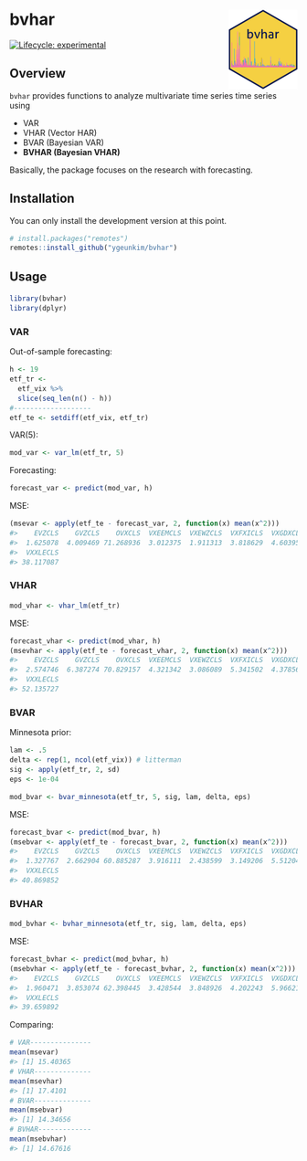
<!-- README.md is generated from README.Rmd. Please edit that file -->

# bvhar <img src='man/figures/logo.png' align="right" height="139" />

<!-- badges: start -->

[![Lifecycle:
experimental](https://img.shields.io/badge/lifecycle-experimental-orange.svg)](https://lifecycle.r-lib.org/articles/stages.html#experimental)
<!-- badges: end -->

## Overview

`bvhar` provides functions to analyze multivariate time series time
series using

-   VAR
-   VHAR (Vector HAR)
-   BVAR (Bayesian VAR)
-   **BVHAR (Bayesian VHAR)**

Basically, the package focuses on the research with forecasting.

## Installation

You can only install the development version at this point.

``` r
# install.packages("remotes")
remotes::install_github("ygeunkim/bvhar")
```

## Usage

``` r
library(bvhar)
library(dplyr)
```

### VAR

Out-of-sample forecasting:

``` r
h <- 19
etf_tr <-
  etf_vix %>%
  slice(seq_len(n() - h))
#-------------------
etf_te <- setdiff(etf_vix, etf_tr)
```

VAR(5):

``` r
mod_var <- var_lm(etf_tr, 5)
```

Forecasting:

``` r
forecast_var <- predict(mod_var, h)
```

MSE:

``` r
(msevar <- apply(etf_te - forecast_var, 2, function(x) mean(x^2)))
#>    EVZCLS    GVZCLS    OVXCLS  VXEEMCLS  VXEWZCLS  VXFXICLS  VXGDXCLS  VXSLVCLS 
#>  1.625078  4.009469 71.268936  3.012375  1.911313  3.818629  4.603957 10.266017 
#>  VXXLECLS 
#> 38.117087
```

### VHAR

``` r
mod_vhar <- vhar_lm(etf_tr)
```

MSE:

``` r
forecast_vhar <- predict(mod_vhar, h)
(msevhar <- apply(etf_te - forecast_vhar, 2, function(x) mean(x^2)))
#>    EVZCLS    GVZCLS    OVXCLS  VXEEMCLS  VXEWZCLS  VXFXICLS  VXGDXCLS  VXSLVCLS 
#>  2.574746  6.387274 70.829157  4.321342  3.086089  5.341502  4.378567  7.636454 
#>  VXXLECLS 
#> 52.135727
```

### BVAR

Minnesota prior:

``` r
lam <- .5
delta <- rep(1, ncol(etf_vix)) # litterman
sig <- apply(etf_tr, 2, sd)
eps <- 1e-04
```

``` r
mod_bvar <- bvar_minnesota(etf_tr, 5, sig, lam, delta, eps)
```

MSE:

``` r
forecast_bvar <- predict(mod_bvar, h)
(msebvar <- apply(etf_te - forecast_bvar, 2, function(x) mean(x^2)))
#>    EVZCLS    GVZCLS    OVXCLS  VXEEMCLS  VXEWZCLS  VXFXICLS  VXGDXCLS  VXSLVCLS 
#>  1.327767  2.662904 60.885287  3.916111  2.438599  3.149206  5.512043  8.357264 
#>  VXXLECLS 
#> 40.869852
```

### BVHAR

``` r
mod_bvhar <- bvhar_minnesota(etf_tr, sig, lam, delta, eps)
```

MSE:

``` r
forecast_bvhar <- predict(mod_bvhar, h)
(msebvhar <- apply(etf_te - forecast_bvhar, 2, function(x) mean(x^2)))
#>    EVZCLS    GVZCLS    OVXCLS  VXEEMCLS  VXEWZCLS  VXFXICLS  VXGDXCLS  VXSLVCLS 
#>  1.960471  3.853074 62.398445  3.428544  3.848926  4.202243  5.966213  6.767652 
#>  VXXLECLS 
#> 39.659892
```

Comparing:

``` r
# VAR---------------
mean(msevar)
#> [1] 15.40365
# VHAR--------------
mean(msevhar)
#> [1] 17.4101
# BVAR--------------
mean(msebvar)
#> [1] 14.34656
# BVHAR-------------
mean(msebvhar)
#> [1] 14.67616
```
